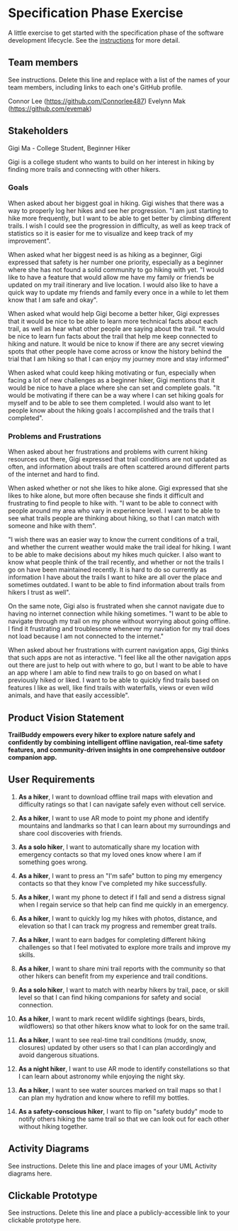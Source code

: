 # Specification Phase Exercise

A little exercise to get started with the specification phase of the software development lifecycle. See the [instructions](instructions.md) for more detail.

## Team members

See instructions. Delete this line and replace with a list of the names of your team members, including links to each one's GitHub profile.

Connor Lee (https://github.com/Connorlee487)
Evelynn Mak (https://github.com/evemak)

## Stakeholders
Gigi Ma - College Student, Beginner Hiker

Gigi is a college student who wants to build on her interest in hiking by finding more trails and connecting with other hikers. 

### Goals 
When asked about her biggest goal in hiking. Gigi wishes that there was a way to properly log her hikes and see her progression. "I am just starting to hike more frequently, but I want to be able to get better by climbing different trails. I wish I could see the progression in difficulty, as well as keep track of statistics so it is easier for me to visualize and keep track of my improvement".

When asked what her biggest need is as hiking as a beginner, Gigi expressed that safety is her number one priority, especially as a beginner where she has not found a solid community to go hiking with yet. "I would like to have a feature that would allow me have my family or friends be updated on my trail itinerary and live location. I would also like to have a quick way to update my friends and family every once in a while to let them know that I am safe and okay".

When asked what would help Gigi become a better hiker, Gigi expresses that it would be nice to be able to learn more technical facts about each trail, as well as hear what other people are saying about the trail. "It would be nice to learn fun facts about the trail that help me keep connected to hiking and nature. It would be nice to know if there are any secret viewing spots that other people have come across or know the history behind the trial that I am hiking so that I can enjoy my journey more and stay informed"

When asked what could keep hiking motivating or fun, especially when facing a lot of new challenges as a beginner hiker, Gigi mentions that it would be nice to have a place where she can set and complete goals. "It would be motivating if there can be a way where I can set hiking goals for myself and to be able to see them completed. I would also want to let people know about the hiking goals I accomplished and the trails that I completed".




### Problems and Frustrations


When asked about her frustrations and problems with current hiking resources out there, Gigi expressed that trail conditions are not updated as often, and information about trails are often scattered around different parts of the internet and hard to find. 

When asked whether or not she likes to hike alone. Gigi expressed that she likes to hike alone, but more often because she finds it difficult and frustrating to find people to hike with. "I want to be able to connect with people around my area who vary in experience level. I want to be able to see what trails people are thinking about hiking, so that I can match with someone and hike with them".

"I wish there was an easier way to know the current conditions of a trail, and whether the current weather would make the trail ideal for hiking. I want to be able to make decisions about my hikes much quicker. I also want to know what people think of the trail recently, and whether or not the trails I go on have been maintained recently. It is hard to do so currently as information I have about the trails I want to hike are all over the place and sometimes outdated. I want to be able to find information about trails from hikers I trust as well". 

On the same note, Gigi also is frustrated when she cannot navigate due to having no internet connection while hiking sometimes. "I want to be able to navigate through my trail on my phone without worrying about going offline. I find it frustrating and troublesome whenever my naviation for my trail does not load because I am not connected to the internet."

When asked about her frustrations with current navigation apps, Gigi thinks that such apps are not as interactive. "I feel like all the other navigation apps out there are just to help out with where to go, but I want to be able to have an app where I am able to find new trails to go on based on what I previously hiked or liked. I want to be able to quickly find trails based on features I like as well, like find trails with waterfalls, views or even wild animals, and have that easily accessible". 


## Product Vision Statement

**TrailBuddy empowers every hiker to explore nature safely and confidently by combining intelligent offline navigation, real-time safety features, and community-driven insights in one comprehensive outdoor companion app.**

## User Requirements

1. **As a hiker**, I want to download offline trail maps with elevation and difficulty ratings so that I can navigate safely even without cell service.

2. **As a hiker**, I want to use AR mode to point my phone and identify mountains and landmarks so that I can learn about my surroundings and share cool discoveries with friends.

3. **As a solo hiker**, I want to automatically share my location with emergency contacts so that my loved ones know where I am if something goes wrong.

4. **As a hiker**, I want to press an "I'm safe" button to ping my emergency contacts so that they know I've completed my hike successfully.

5. **As a hiker**, I want my phone to detect if I fall and send a distress signal when I regain service so that help can find me quickly in an emergency.

6. **As a hiker**, I want to quickly log my hikes with photos, distance, and elevation so that I can track my progress and remember great trails.

7. **As a hiker**, I want to earn badges for completing different hiking challenges so that I feel motivated to explore more trails and improve my skills.

8. **As a hiker**, I want to share mini trail reports with the community so that other hikers can benefit from my experience and trail conditions.

9. **As a solo hiker**, I want to match with nearby hikers by trail, pace, or skill level so that I can find hiking companions for safety and social connection.

10. **As a hiker**, I want to mark recent wildlife sightings (bears, birds, wildflowers) so that other hikers know what to look for on the same trail.

11. **As a hiker**, I want to see real-time trail conditions (muddy, snow, closures) updated by other users so that I can plan accordingly and avoid dangerous situations.

12. **As a night hiker**, I want to use AR mode to identify constellations so that I can learn about astronomy while enjoying the night sky.

13. **As a hiker**, I want to see water sources marked on trail maps so that I can plan my hydration and know where to refill my bottles.

14. **As a safety-conscious hiker**, I want to flip on "safety buddy" mode to notify others hiking the same trail so that we can look out for each other without hiking together.

## Activity Diagrams

See instructions. Delete this line and place images of your UML Activity diagrams here.

## Clickable Prototype

See instructions. Delete this line and place a publicly-accessible link to your clickable prototype here.

